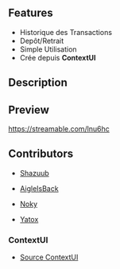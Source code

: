 ## Features
- Historique des Transactions
- Depôt/Retrait
- Simple Utilisation
- Crée depuis **ContextUI**

## Description


## Preview
https://streamable.com/lnu6hc

## Contributors

- [Shazuub](https://github.com/Shazuub)

- [AigleIsBack](https://github.com/AigleIsBack)

- [Noky](https://github.com/nokyaya)

- [Yatox](https://github.com/Yatox18)

### ContextUI
- [Source ContextUI](https://github.com/Kalyptus/ContextUI)
